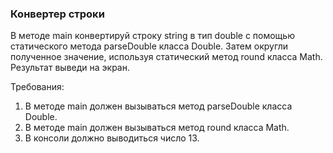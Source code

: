 
### Конвертер строки

В методе main конвертируй строку string в тип double с помощью статического метода parseDouble класса Double.
Затем округли полученное значение, используя статический метод round класса Math.
Результат выведи на экран.


Требования:
1.	В методе main должен вызываться метод parseDouble класса Double.
2.	В методе main должен вызываться метод round класса Math.
3.	В консоли должно выводиться число 13.


